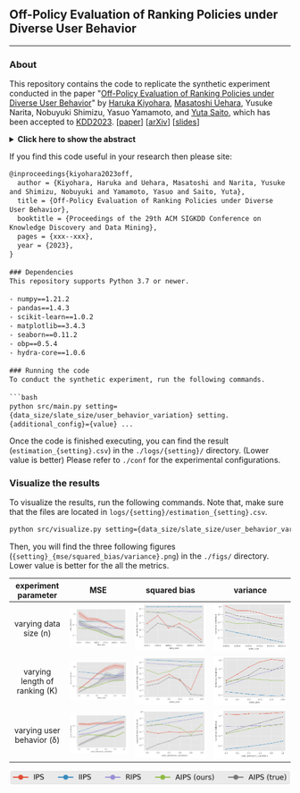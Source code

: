 ## Off-Policy Evaluation of Ranking Policies under Diverse User Behavior

---

### About

This repository contains the code to replicate the synthetic experiment conducted in the paper "[Off-Policy Evaluation of Ranking Policies under Diverse User Behavior]()" by [Haruka Kiyohara](https://sites.google.com/view/harukakiyohara), [Masatoshi Uehara](https://www.masatoshiuehara.com/), Yusuke Narita, Nobuyuki Shimizu, Yasuo Yamamoto, and [Yuta Saito](https://usait0.com/en/), which has been accepted to [KDD2023](https://kdd.org/kdd2023/). [[paper]()] [[arXiv]()] [[slides]()]

<details>
<summary><strong>Click here to show the abstract </strong></summary>

<img src="./figs/conceptual.png"> 

*Ranking* interfaces are everywhere in online platforms. There is thus an ever growing interest in their *Off-Policy Evaluation* (OPE), aiming towards an accurate performance evaluation of ranking policies using logged data. A de-facto approach for OPE is *Inverse Propensity Scoring* (IPS), which provides an unbiased and consistent value estimate. However, it becomes extremely inaccurate in the ranking setup due to its high variance under large action spaces. To deal with this problem, previous studies assume either independent or cascade user behavior, resulting in some ranking versions of IPS. While these estimators are somewhat effective in reducing the variance, all existing estimators apply a single universal assumption to every user, causing excessive bias and variance. Therefore, this work explores a far more general formulation where user behavior is diverse and can vary depending on the user context. We show that the resulting estimator, which we call *Adaptive IPS* (AIPS), can be unbiased under any complex user behavior. Moreover, AIPS achieves the minimum variance among all unbiased estimators based on IPS. We further develop a procedure to identify the appropriate user behavior model to minimize the MSE of AIPS in a data-driven fashion. Extensive experiments demonstrate that the empirical accuracy improvement can be significant, enabling effective OPE of ranking systems even under diverse user behavior.

</details>

</details>

If you find this code useful in your research then please site:
```
@inproceedings{kiyohara2023off,
  author = {Kiyohara, Haruka and Uehara, Masatoshi and Narita, Yusuke and Shimizu, Nobuyuki and Yamamoto, Yasuo and Saito, Yuta},
  title = {Off-Policy Evaluation of Ranking Policies under Diverse User Behavior},
  booktitle = {Proceedings of the 29th ACM SIGKDD Conference on Knowledge Discovery and Data Mining},
  pages = {xxx--xxx},
  year = {2023},
}

### Dependencies
This repository supports Python 3.7 or newer.

- numpy==1.21.2
- pandas==1.4.3
- scikit-learn==1.0.2
- matplotlib==3.4.3
- seaborn==0.11.2
- obp==0.5.4
- hydra-core==1.0.6

### Running the code
To conduct the synthetic experiment, run the following commands.

```bash
python src/main.py setting={data_size/slate_size/user_behavior_variation} setting.{additional_config}={value} ...
```
Once the code is finished executing, you can find the result (`estimation_{setting}.csv`) in the `./logs/{setting}/` directory. (Lower value is better)
Please refer to `./conf` for the experimental configurations.

### Visualize the results
To visualize the results, run the following commands. Note that, make sure that the files are located in `logs/{setting}/estimation_{setting}.csv`.

```bash
python src/visualize.py setting={data_size/slate_size/user_behavior_variation}
```

Then, you will find the three following figures (`{setting}_{mse/squared_bias/variance}.png`) in the `./figs/` directory. Lower value is better for the all the metrics.

| experiment parameter                     |  MSE                                                           |  squared bias                                                 |    variance                                   |
| :--------------------------------------: | :------------------------------------------------------------: | :-----------------------------------------:                   | :------------------------------------------------------------: |
| varying data size (n)                    | <img src="./figs/data_size_mse.png">                           | <img src="./figs/data_size_squared_bias.png">                 | <img src="./figs/data_size_variance.png">                      |
| varying length of ranking (K)            | <img src="./figs/slate_size_mse.png">                          | <img src="./figs/slate_size_squared_bias.png">                | <img src="./figs/slate_size_variance.png">                     |
| varying user behavior (δ)                | <img src="./figs/user_behavior_variation_mse.png">             | <img src="./figs/user_behavior_variation_squared_bias.png">   | <img src="./figs/user_behavior_variation_variance.png">        |

<img src="./figs/label.png"> 

